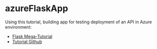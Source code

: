 # azureFlaskApp
Using this tutorial, building app for testing deployment of an API in Azure environment: 
- [Flask Mega-Tutorial](https://blog.miguelgrinberg.com/post/the-flask-mega-tutorial-part-i-hello-world)
- [Tutorial Github](https://github.com/miguelgrinberg/microblog)
